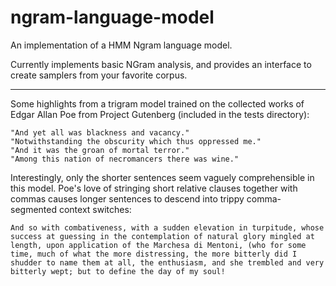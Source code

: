 # ngram-language-model
An implementation of a HMM Ngram language model.

Currently implements basic NGram analysis, and provides an interface to create samplers from your favorite corpus.

-------------------------------------------------------

Some highlights from a trigram model trained on the collected works of Edgar Allan Poe from Project Gutenberg (included in the tests directory):
```
"And yet all was blackness and vacancy."
"Notwithstanding the obscurity which thus oppressed me."
"And it was the groan of mortal terror."
"Among this nation of necromancers there was wine."
```

Interestingly, only the shorter sentences seem vaguely comprehensible in this model. Poe's love of stringing short relative clauses together with commas causes longer sentences to descend into trippy comma-segmented context switches:
```
And so with combativeness, with a sudden elevation in turpitude, whose success at guessing in the contemplation of natural glory mingled at length, upon application of the Marchesa di Mentoni, (who for some time, much of what the more distressing, the more bitterly did I shudder to name them at all, the enthusiasm, and she trembled and very bitterly wept; but to define the day of my soul!
```
